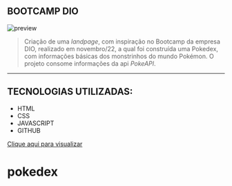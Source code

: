 ## BOOTCAMP DIO

![preview](/assets/imgs/bootcamp-dio.png)

> Criação de uma _landpage_, com inspiração no Bootcamp da empresa DIO, realizado em novembro/22, a qual foi construída uma Pokedex, com informações básicas dos monstrinhos do mundo Pokémon.
> O projeto consome informações da api _PokeAPI_.

---

## TECNOLOGIAS UTILIZADAS:

-   HTML
-   CSS
-   JAVASCRIPT
-   GITHUB

[Clique aqui para visualizar](https://raffaelmiguell.github.io/pokedex-2/)

# pokedex
